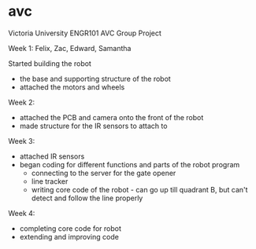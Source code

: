 # avc
Victoria University ENGR101 AVC Group Project

Week 1:
Felix, Zac, Edward, Samantha 

Started building the robot 
- the base and supporting structure of the robot 
- attached the motors and wheels

Week 2:
- attached the PCB and camera onto the front of the robot 
- made structure for the IR sensors to attach to 

Week 3:
- attached IR sensors
- began coding for different functions and parts of the robot program
    - connecting to the server for the gate opener 
    - line tracker 
    - writing core code of the robot - can go up till quadrant B, but can't detect and follow the line properly 
    
Week 4:
 - completing core code for robot
 - extending and improving code 
